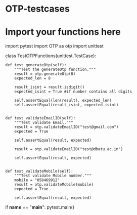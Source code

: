 # OTP-testcases
# Import your functions here

import pytest
import OTP as otp
import unittest


class TestOTPFunctions(unittest.TestCase):

    def test_generateOtp(self):
        """Test the generateOtp function."""
        result = otp.generateOtp(8)
        expected_len = 8

        result_isint = result.isdigit()
        expected_isint = True #if number contains all digits

        self.assertEqual(len(result), expected_len)
        self.assertEqual(result_isint, expected_isint)
        

    def test_validateEmailID(self):
        """Test validate Email."""
        result = otp.validateEmailID("test@gmail.com")
        expected = True

        self.assertEqual(result, expected)

        result = otp.validateEmailID("test@dbatu.ac.in")

        self.assertEqual(result, expected)
        

    def test_validateMobile(self):
        """Test validate Mobile number."""
        mobile = "058469912"
        result = otp.validateMobile(mobile)
        expected = True

        self.assertEqual(result, expected)
    

    
if __name__ == "__main__":
    pytest.main()
